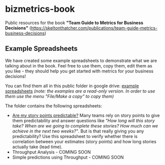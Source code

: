 # bizmetrics-book
Public resources for the book **"Team Guide to Metrics for Business Decisions"** (https://skeltonthatcher.com/publications/team-guide-metrics-business-decisions)

## Example Spreadsheets
We have created some example spreadsheets to demonstrate what we are talking about in the book. Feel free to use them, copy them, edit them as you like - they should help you get started with metrics for your business decisions!

You can find them all in this public folder in google drive: [example spreadsheets](https://drive.google.com/open?id=0B2p8TYBgYF-MSkx2ZUt6SGxTY3c) 
_(note: the examples are a read-only version. In order to use them use the menu "File/Make a copy" to copy them)_

The folder contains the following spreadsheets:
* [Are my story points predictable?](https://drive.google.com/open?id=1rfrr9ZoUjlIQS8hxCKjTx9r9ndvwcDZ9zHgd_T17rIE) Many teams rely on story points to give them predictability and answer questions like _"How long will this story take? When are we going to complete these stories? How much can we achieve in the next two weeks?"_. But is that really giving you any predictability? Use this spreadsheet to verify whether there is correlation between your estimates (story points) and how long stories actually take (lead time). 
* Throughput Analysis - COMING SOON
* Simple predictions using Throughput - COMING SOON